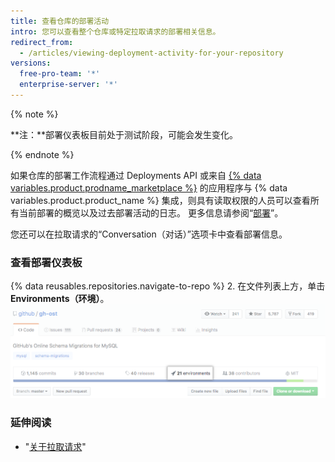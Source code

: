 ```yaml
---
title: 查看仓库的部署活动
intro: 您可以查看整个仓库或特定拉取请求的部署相关信息。
redirect_from:
  - /articles/viewing-deployment-activity-for-your-repository
versions:
  free-pro-team: '*'
  enterprise-server: '*'
---
```


{% note %}

**注：**部署仪表板目前处于测试阶段，可能会发生变化。

{% endnote %}

如果仓库的部署工作流程通过 Deployments API 或来自 [{% data variables.product.prodname_marketplace %}](https://github.com/marketplace/category/deployment) 的应用程序与 {% data variables.product.product_name %} 集成，则具有读取权限的人员可以查看所有当前部署的概览以及过去部署活动的日志。 更多信息请参阅“[部署](/v3/repos/deployments/)”。

您还可以在拉取请求的“Conversation（对话）”选项卡中查看部署信息。

### 查看部署仪表板

{% data reusables.repositories.navigate-to-repo %}
2. 在文件列表上方，单击 **Environments（环境）**。 ![仓库页面顶部的环境](/assets/images/help/repository/environments.png)

### 延伸阅读
 - "[关于拉取请求](/articles/about-pull-requests)"
